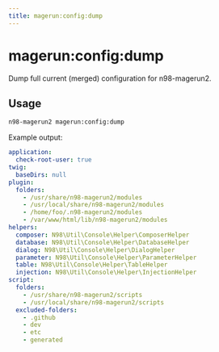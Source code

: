```yaml
---
title: magerun:config:dump
---
```


# magerun:config:dump

Dump full current (merged) configuration for n98-magerun2.

## Usage

```bash
n98-magerun2 magerun:config:dump
```

Example output:

```yaml
application:
  check-root-user: true
twig:
  baseDirs: null
plugin:
  folders:
    - /usr/share/n98-magerun2/modules
    - /usr/local/share/n98-magerun2/modules
    - /home/foo/.n98-magerun2/modules
    - /var/www/html/lib/n98-magerun2/modules
helpers:
  composer: N98\Util\Console\Helper\ComposerHelper
  database: N98\Util\Console\Helper\DatabaseHelper
  dialog: N98\Util\Console\Helper\DialogHelper
  parameter: N98\Util\Console\Helper\ParameterHelper
  table: N98\Util\Console\Helper\TableHelper
  injection: N98\Util\Console\Helper\InjectionHelper
script:
  folders:
    - /usr/share/n98-magerun2/scripts
    - /usr/local/share/n98-magerun2/scripts
  excluded-folders:
    - .github
    - dev
    - etc
    - generated
```
